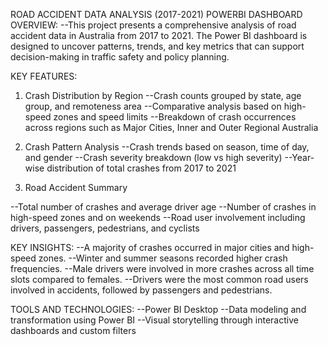 ROAD ACCIDENT DATA ANALYSIS (2017-2021) POWERBI DASHBOARD
OVERVIEW:
--This project presents a comprehensive analysis of road accident data in Australia from 2017 to 2021. The Power BI dashboard is designed to uncover patterns, trends, and key metrics that can support decision-making in traffic safety and policy planning.

KEY FEATURES:
1. Crash Distribution by Region
--Crash counts grouped by state, age group, and remoteness area
--Comparative analysis based on high-speed zones and speed limits
--Breakdown of crash occurrences across regions such as Major Cities, Inner and Outer Regional Australia

2. Crash Pattern Analysis
--Crash trends based on season, time of day, and gender
--Crash severity breakdown (low vs high severity)
--Year-wise distribution of total crashes from 2017 to 2021

3. Road Accident Summary

--Total number of crashes and average driver age
--Number of crashes in high-speed zones and on weekends
--Road user involvement including drivers, passengers, pedestrians, and cyclists

KEY INSIGHTS:
--A majority of crashes occurred in major cities and high-speed zones.
--Winter and summer seasons recorded higher crash frequencies.
--Male drivers were involved in more crashes across all time slots compared to females.
--Drivers were the most common road users involved in accidents, followed by passengers and pedestrians.

TOOLS AND TECHNOLOGIES:
--Power BI Desktop
--Data modeling and transformation using Power BI
--Visual storytelling through interactive dashboards and custom filters
